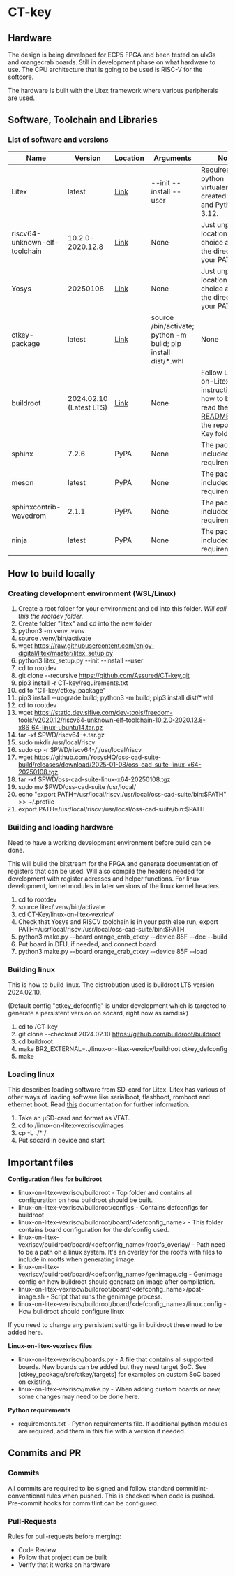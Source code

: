 # CT-key

## Hardware

The design is being developed for ECP5 FPGA and been tested on ulx3s and orangecrab boards. Still in development phase on what hardware to use. The CPU architecture that is going to be used is RISC-V for the softcore.

The hardware is built with the Litex framework where various peripherals are used.

## Software, Toolchain and Libraries

### List of software and versions

| Name | Version | Location | Arguments | Notes |
| --- | --- | --- | --- | --- |
| Litex | latest | [Link](https://raw.githubusercontent.com/enjoy-digital/litex/master/litex_setup.py) | --init --install --user | Requires a python virtualenv to be created first and Python 3.12. |
| riscv64-unknown-elf-toolchain | 10.2.0-2020.12.8 | [Link](https://static.dev.sifive.com/dev-tools/freedom-tools/v2020.12/riscv64-unknown-elf-toolchain-10.2.0-2020.12.8-x86_64-linux-ubuntu14.tar.gz) | None | Just unpack to location of your choice and add the directory to your PATH. |
| Yosys | 20250108 | [Link](https://github.com/YosysHQ/oss-cad-suite-build/releases/download/2025-01-08/oss-cad-suite-linux-x64-20250108.tgz) | None | Just unpack to location of your choice and add the directory to your PATH. |
| ctkey-package | latest | [Link](ctkey_package/) | source <path to litex venv>/bin/activate; python -m build; pip install dist/*.whl | None | Installs the cores and targets needed by Litex for ctkey. |
| buildroot | 2024.02.10 (Latest LTS) | [Link](https://github.com/buildroot/buildroot/tree/2024.02.10) | None | Follow Linux-on-Litex instructions in how to build, read the [README](linux-on-litex-vexriscv/README.md). Clone the repo in CT-Key folder. |
| sphinx | 7.2.6 | PyPA | None | The package is included in the requirements.txt |
| meson | latest | PyPA | None | The package is included in the requirements.txt |
| sphinxcontrib-wavedrom | 2.1.1 | PyPA | None | The package is included in the requirements.txt |
| ninja | latest | PyPA | None | The package is included in the requirements.txt |

## How to build locally

### Creating development environment (WSL/Linux)

1. Create a root folder for your environment and cd into this folder. *Will call this the rootdev folder.*
2. Create folder "litex" and cd into the new folder
3. python3 -m venv .venv
4. source .venv/bin/activate
5. wget https://raw.githubusercontent.com/enjoy-digital/litex/master/litex_setup.py
6. python3 litex_setup.py --init --install --user
7. cd to rootdev
8. git clone --recursive https://github.com/Assured/CT-key.git
9. pip3 install -r CT-key/requirements.txt
10. cd to "CT-key/ctkey_package"
11. pip3 install --upgrade build; python3 -m build; pip3 install dist/*.whl
12. cd to rootdev
13. wget https://static.dev.sifive.com/dev-tools/freedom-tools/v2020.12/riscv64-unknown-elf-toolchain-10.2.0-2020.12.8-x86_64-linux-ubuntu14.tar.gz
14. tar -xf $PWD/riscv64-*.tar.gz
15. sudo mkdir /usr/local/riscv
16. sudo cp -r $PWD/riscv64-*/* /usr/local/riscv
17. wget https://github.com/YosysHQ/oss-cad-suite-build/releases/download/2025-01-08/oss-cad-suite-linux-x64-20250108.tgz
18. tar -xf $PWD/oss-cad-suite-linux-x64-20250108.tgz
19. sudo mv $PWD/oss-cad-suite /usr/local/
20. echo "export PATH=/usr/local/riscv:/usr/local/oss-cad-suite/bin:$PATH" >> ~/.profile
21. export PATH=/usr/local/riscv:/usr/local/oss-cad-suite/bin:$PATH

### Building and loading hardware

Need to have a working development environment before build can be done.

This will build the bitstream for the FPGA and generate documentation of registers that can be used. Will also compile the headers needed for development with register adresses and helper functions. For linux development, kernel modules in later versions of the linux kernel headers.

1. cd to rootdev
2. source litex/.venv/bin/activate
3. cd CT-Key/linux-on-litex-vexricv/
4. Check that Yosys and RISCV toolchain is in your path else run, export PATH=/usr/local/riscv:/usr/local/oss-cad-suite/bin:$PATH
5. python3 make.py --board orange_crab_ctkey --device 85F --doc --build
6. Put board in DFU, if needed, and connect board
7. python3 make.py --board orange_crab_ctkey --device 85F --load

### Building linux

This is how to build linux. The distrobution used is buildroot LTS version 2024.02.10.

(Default config "ctkey_defconfig" is under development which is targeted to generate a persistent version on sdcard, right now as ramdisk)

1. cd to <rootdev>/CT-key
2. git clone --checkout 2024.02.10 https://github.com/buildroot/buildroot
3. cd buildroot
4. make BR2_EXTERNAL=../linux-on-litex-vexricv/buildroot ctkey_defconfig
5. make

### Loading linux

This describes loading software from SD-card for Litex. Litex has various of other ways of loading software like serialboot, flashboot, romboot and ethernet boot. Read [this](https://github.com/enjoy-digital/litex/wiki/Load-Application-Code-To-CPU) documentation for further information.

1. Take an µSD-card and format as VFAT.
2. cd to <rootdev>/linux-on-litex-vexriscv/images
3. cp -L ./* <root of sdcard>/
4. Put sdcard in device and start

## Important files

**Configuration files for buildroot**

- linux-on-litex-vexriscv/buildroot - Top folder and contains all configuration on how buildroot should be built.
- linux-on-litex-vexriscv/buildroot/configs - Contains defconfigs for buildroot
- linux-on-litex-vexriscv/buildroot/board/<defconfig_name> - This folder contains board configuration for the defconfig used.
- linux-on-litex-vexriscv/buildroot/board/<defconfig_name>/rootfs_overlay/<path> - Path need to be a path on a linux system. It's an overlay for the rootfs with files to include in rootfs when generating image.
- linux-on-litex-vexriscv/buildroot/board/<defconfig_name>/genimage.cfg - Genimage config on how buildroot should generate an image after compilation.
- linux-on-litex-vexriscv/buildroot/board/<defconfig_name>/post-image.sh - Script that runs the genimage process.
- linux-on-litex-vexriscv/buildroot/board/<defconfig_name>/linux.config - How buildroot should configure linux

If you need to change any persistent settings in buildroot these need to be added here.

**Linux-on-litex-vexriscv files**

- linux-on-litex-vexriscv/boards.py - A file that contains all supported boards. New boards can be added but they need target SoC. See [ctkey_package/src/ctkey/targets] for examples on custom SoC based on existing.
- linux-on-litex-vexriscv/make.py - When adding custom boards or new, some changes may need to be done here.

**Python requirements**

- requirements.txt - Python requirements file. If additional python modules are required, add them in this file with a version if needed.

## Commits and PR

### Commits

All commits are required to be signed and follow standard commitlint-conventional rules when pushed. This is checked when code is pushed. Pre-commit hooks for commitlint can be configured.

### Pull-Requests

Rules for pull-requests before merging:

- Code Review
- Follow that project can be built
- Verify that it works on hardware